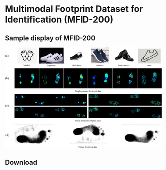 # Multimodal Footprint Dataset for Identification (MFID-200)

## Sample display of MFID-200
![Sample display of MFID-200](images/MFID-200.png)

## Download
